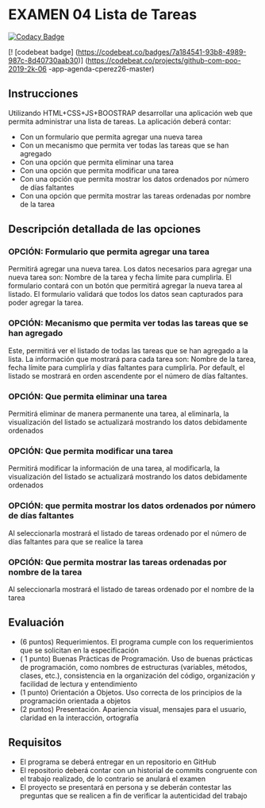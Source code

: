 # EXAMEN 04 Lista de Tareas

[![Codacy Badge](https://api.codacy.com/project/badge/Grade/69163410ab854459a98bacb26aa7a0a9)](https://www.codacy.com/app/cperez26/07-evaluacion-programacion-orientada-a-objetos-cperez26?utm_source=github.com&amp;utm_medium=referral&amp;utm_content=POO-2019-2K/07-evaluacion-programacion-orientada-a-objetos-cperez26&amp;utm_campaign=Badge_Grade)

[! [codebeat badge] (https://codebeat.co/badges/7a184541-93b8-4989-987c-8d40730aab30)] (https://codebeat.co/projects/github-com-poo-2019-2k-06 -app-agenda-cperez26-master)

## Instrucciones

Utilizando HTML+CSS+JS+BOOSTRAP desarrollar una aplicación web que permita administrar una lista de tareas. La aplicación deberá contar:

- Con un formulario que permita agregar una nueva tarea
- Con un mecanismo que permita ver todas las tareas que se han agregado
- Con una opción que permita eliminar una tarea
- Con una opción que permita modificar una tarea
- Con una opción que permita mostrar los datos ordenados por número de días faltantes
- Con una opción que permita mostrar las tareas ordenadas por nombre de la tarea

## Descripción detallada de las opciones

### OPCIÓN: Formulario que permita agregar una tarea

Permitirá agregar una nueva tarea. Los datos necesarios para agregar una nueva tarea son: Nombre de la tarea y fecha límite para cumplirla.
El formulario contará con un botón que permitirá agregar la nueva tarea al listado. El formulario validará que todos los datos sean capturados para poder agregar la tarea.

### OPCIÓN: Mecanismo que permita ver todas las tareas que se han agregado

Este, permitirá ver el listado de todas las tareas que se han agregado a la lista. La información que mostrará para cada tarea son: Nombre de la tarea, fecha límite para cumplirla y días faltantes para cumplirla. Por default, el listado se mostrará en orden ascendente por el número de días faltantes.

### OPCIÓN: Que permita eliminar una tarea

Permitirá eliminar de manera permanente una tarea, al eliminarla, la visualización del listado se actualizará mostrando los datos debidamente ordenados

### OPCIÓN: Que permita modificar una tarea

Permitirá modificar la información de una tarea, al modificarla, la visualización del listado se actualizará mostrando los datos debidamente ordenados

### OPCIÓN: que permita mostrar los datos ordenados por número de días faltantes

Al seleccionarla mostrará el listado de tareas ordenado por el número de días faltantes para que se realice la tarea

### OPCIÓN: Que permita mostrar las tareas ordenadas por nombre de la tarea

Al seleccionarla mostrará el listado de tareas ordenado por el nombre de la tarea

## Evaluación

 - (6 puntos) Requerimientos. El programa cumple con los requerimientos que se solicitan en la especificación
- ( 1 punto) Buenas Prácticas de Programación. Uso de buenas prácticas de programación, como nombres de estructuras (variables, métodos, clases, etc.), consistencia en la organización del código, organización y facilidad de lectura y entendimiento
- (1 punto) Orientación a Objetos. Uso correcta de los principios de la programación orientada a objetos
- (2 puntos) Presentación. Apariencia visual, mensajes para el usuario, claridad en la interacción, ortografía

## Requisitos

- El programa se deberá entregar en un repositorio en GitHub
- El repositorio deberá contar con un historial de commits congruente con el trabajo realizado, de lo contrario se anulará el examen
- El proyecto se presentará en persona y se deberán contestar las preguntas que se realicen a fin de verificar la autenticidad del trabajo
